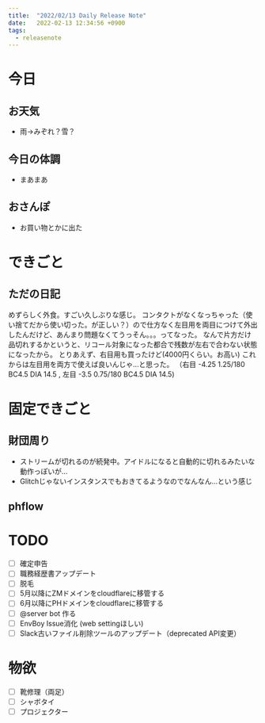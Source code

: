 ```yaml
---
title:  "2022/02/13 Daily Release Note"
date:   2022-02-13 12:34:56 +0900
tags:
  - releasenote
---
```

# 今日

## お天気

* 雨→みぞれ？雪？

## 今日の体調

* まあまあ

## おさんぽ

* お買い物とかに出た

# できごと

## ただの日記

めずらしく外食。すごい久しぶりな感じ。
コンタクトがなくなっちゃった（使い捨てだから使い切った。が正しい？）ので仕方なく左目用を両目につけて外出したんだけど、あんまり問題なくてうっそん。。。ってなった。
なんで片方だけ品切れするかというと、リコール対象になった都合で残数が左右で合わない状態になったから。
とりあえず、右目用も買ったけど(4000円くらい。お高い) これからは左目用を両方で使えば良いんじゃ…と思った。
（右目 -4.25 1.25/180 BC4.5 DIA 14.5 , 左目 -3.5 0.75/180 BC4.5 DIA 14.5)

# 固定できごと

## 財団周り

* ストリームが切れるのが続発中。アイドルになると自動的に切れるみたいな動作っぽいが…
* Glitchじゃないインスタンスでもおきてるようなのでなんなん…という感じ

## phflow


# TODO 

- [ ] 確定申告
- [ ] 職務経歴書アップデート
- [ ] 脱毛
- [ ] 5月以降にZMドメインをcloudflareに移管する
- [ ] 6月以降にPHドメインをcloudflareに移管する
- [ ] @server bot 作る
- [ ] EnvBoy Issue消化 (web settingほしい)
- [ ] Slack古いファイル削除ツールのアップデート（deprecated API変更）

# 物欲

- [ ] 靴修理（両足）
- [ ] シャボタイ
- [ ] プロジェクター

